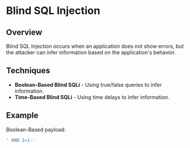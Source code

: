 

# Blind SQL Injection

## Overview
Blind SQL Injection occurs when an application does not show errors, but the attacker can infer information based on the application's behavior.

## Techniques
- **Boolean-Based Blind SQLi** - Using true/false queries to infer information.
- **Time-Based Blind SQLi** - Using time delays to infer information.

## Example
Boolean-Based payload:
```sql
' AND 1=1--

